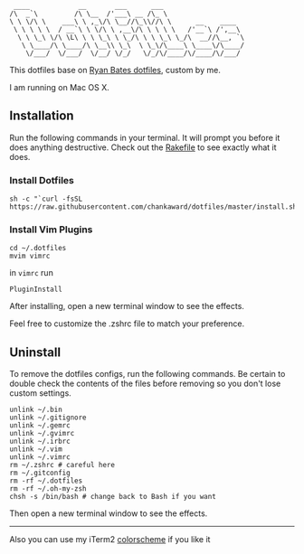 ```ascii
 ____            __       ___      ___
/\  _`\         /\ \__  /'___\ __ /\_ \
\ \ \/\ \    ___\ \ ,_\/\ \__//\_\\//\ \      __    ____
 \ \ \ \ \  / __`\ \ \/\ \ ,__\/\ \ \ \ \   /'__`\ /',__\
  \ \ \_\ \/\ \L\ \ \ \_\ \ \_/\ \ \ \_\ \_/\  __//\__, `\
   \ \____/\ \____/\ \__\\ \_\  \ \_\/\____\ \____\/\____/
    \/___/  \/___/  \/__/ \/_/   \/_/\/____/\/____/\/___/

```

This dotfiles base on [Ryan Bates dotfiles](https://github.com/ryanb/dotfiles), custom by me.

I am running on Mac OS X.


## Installation

Run the following commands in your terminal. It will prompt you before it does anything destructive. Check out the [Rakefile](https://github.com/chankaward/dotfiles/blob/master/Rakefile) to see exactly what it does.

### Install Dotfiles
```terminal
sh -c "`curl -fsSL https://raw.githubusercontent.com/chankaward/dotfiles/master/install.sh`"
```
### Install Vim Plugins
``` terminal
cd ~/.dotfiles
mvim vimrc
```
in ```vimrc``` run
```terminal
PluginInstall
```

After installing, open a new terminal window to see the effects.

Feel free to customize the .zshrc file to match your preference.

## Uninstall

To remove the dotfiles configs, run the following commands. Be certain to double check the contents of the files before removing so you don't lose custom settings.

```
unlink ~/.bin
unlink ~/.gitignore
unlink ~/.gemrc
unlink ~/.gvimrc
unlink ~/.irbrc
unlink ~/.vim
unlink ~/.vimrc
rm ~/.zshrc # careful here
rm ~/.gitconfig
rm -rf ~/.dotfiles
rm -rf ~/.oh-my-zsh
chsh -s /bin/bash # change back to Bash if you want
```

Then open a new terminal window to see the effects.

--------------------------
Also you can use my iTerm2 [colorscheme](https://github.com/chankaward/railscasts-iterm2) if you like it
